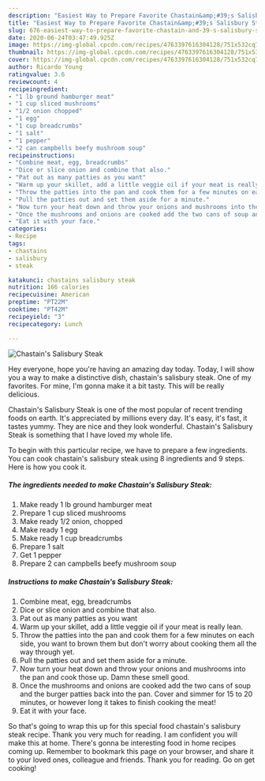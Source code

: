 ```yaml
---
description: "Easiest Way to Prepare Favorite Chastain&amp;#39;s Salisbury Steak"
title: "Easiest Way to Prepare Favorite Chastain&amp;#39;s Salisbury Steak"
slug: 676-easiest-way-to-prepare-favorite-chastain-and-39-s-salisbury-steak
date: 2020-06-24T03:47:49.925Z
image: https://img-global.cpcdn.com/recipes/4763397616304128/751x532cq70/chastains-salisbury-steak-recipe-main-photo.jpg
thumbnail: https://img-global.cpcdn.com/recipes/4763397616304128/751x532cq70/chastains-salisbury-steak-recipe-main-photo.jpg
cover: https://img-global.cpcdn.com/recipes/4763397616304128/751x532cq70/chastains-salisbury-steak-recipe-main-photo.jpg
author: Ricardo Young
ratingvalue: 3.6
reviewcount: 4
recipeingredient:
- "1 lb ground hamburger meat"
- "1 cup sliced mushrooms"
- "1/2 onion chopped"
- "1 egg"
- "1 cup breadcrumbs"
- "1 salt"
- "1 pepper"
- "2 can campbells beefy mushroom soup"
recipeinstructions:
- "Combine meat, egg, breadcrumbs"
- "Dice or slice onion and combine that also."
- "Pat out as many patties as you want"
- "Warm up your skillet, add a little veggie oil if your meat is really lean."
- "Throw the patties into the pan and cook them for a few minutes on each side, you want to brown them but don&#39;t worry about cooking them all the way through yet."
- "Pull the patties out and set them aside for a minute."
- "Now turn your heat down and throw your onions and mushrooms into the pan and cook those up. Damn these smell good."
- "Once the mushrooms and onions are cooked add the two cans of soup and the burger patties back into the pan. Cover and simmer for 15 to 20 minutes, or however long it takes to finish cooking the meat!"
- "Eat it with your face."
categories:
- Recipe
tags:
- chastains
- salisbury
- steak

katakunci: chastains salisbury steak 
nutrition: 166 calories
recipecuisine: American
preptime: "PT22M"
cooktime: "PT42M"
recipeyield: "3"
recipecategory: Lunch

---
```



![Chastain&#39;s Salisbury Steak](https://img-global.cpcdn.com/recipes/4763397616304128/751x532cq70/chastains-salisbury-steak-recipe-main-photo.jpg)

Hey everyone, hope you're having an amazing day today. Today, I will show you a way to make a distinctive dish, chastain&#39;s salisbury steak. One of my favorites. For mine, I'm gonna make it a bit tasty. This will be really delicious.



Chastain&#39;s Salisbury Steak is one of the most popular of recent trending foods on earth. It's appreciated by millions every day. It's easy, it's fast, it tastes yummy. They are nice and they look wonderful. Chastain&#39;s Salisbury Steak is something that I have loved my whole life.


To begin with this particular recipe, we have to prepare a few ingredients. You can cook chastain&#39;s salisbury steak using 8 ingredients and 9 steps. Here is how you cook it.

<!--inarticleads1-->

##### The ingredients needed to make Chastain&#39;s Salisbury Steak:

1. Make ready 1 lb ground hamburger meat
1. Prepare 1 cup sliced mushrooms
1. Make ready 1/2 onion, chopped
1. Make ready 1 egg
1. Make ready 1 cup breadcrumbs
1. Prepare 1 salt
1. Get 1 pepper
1. Prepare 2 can campbells beefy mushroom soup




<!--inarticleads2-->

##### Instructions to make Chastain&#39;s Salisbury Steak:

1. Combine meat, egg, breadcrumbs
1. Dice or slice onion and combine that also.
1. Pat out as many patties as you want
1. Warm up your skillet, add a little veggie oil if your meat is really lean.
1. Throw the patties into the pan and cook them for a few minutes on each side, you want to brown them but don&#39;t worry about cooking them all the way through yet.
1. Pull the patties out and set them aside for a minute.
1. Now turn your heat down and throw your onions and mushrooms into the pan and cook those up. Damn these smell good.
1. Once the mushrooms and onions are cooked add the two cans of soup and the burger patties back into the pan. Cover and simmer for 15 to 20 minutes, or however long it takes to finish cooking the meat!
1. Eat it with your face.




So that's going to wrap this up for this special food chastain&#39;s salisbury steak recipe. Thank you very much for reading. I am confident you will make this at home. There's gonna be interesting food in home recipes coming up. Remember to bookmark this page on your browser, and share it to your loved ones, colleague and friends. Thank you for reading. Go on get cooking!
